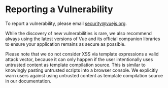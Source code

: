 # Reporting a Vulnerability

To report a vulnerability, please email security@vuejs.org.

While the discovery of new vulnerabilities is rare, we also recommend always using the latest versions of Vue and its official companion libraries to ensure your application remains as secure as possible.

Please note that we do not consider XSS via template expressions a valid attack vector, because it can only happen if the user intentionally uses untrusted content as template compilation source. This is similar to knowingly pasting untrusted scripts into a browser console. We explicitly warn users against using untrusted content as template compilation source in our documentation.
